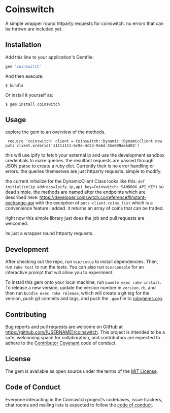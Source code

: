 # Coinswitch

A simple wrapper round httparty requests for coinswitch. 
no errors that can be thrown are included yet.

## Installation

Add this line to your application's Gemfile:

```ruby
gem 'coinswitch'
```

And then execute:

    $ bundle

Or install it yourself as:

    $ gem install coinswitch

## Usage

explore the gem to an overview of the methods.


`
require 'coinswitch'
client = Coinswitch::Dynamic::DynamicClient.new
puts client.orderid('11111111-6c9e-4c53-9a6d-55e089aebd04')`

this will use ipify to fetch your external ip and use the development sandbox credentials to make queries.
the resultant requests are passed through JSON.parse to create a ruby dict. Currently their is no error handling or errors.
the queries themselves are just httparty requests. simple to modify.

the current initialize for the DynamicClient Class looks like this:
`def initialize(ip_address=Ipify.ip,api_key=Coinswitch::SANDBOX_API_KEY)`
so dead simple. the methods are named after the endpoints which are described here:
https://developer.coinswitch.co/reference#instant-exchange-api with the exception of
`puts client.coins_list` which is a convenience feature i added. it returns an array of coins that can be traded.

right now this simple library just does the job and pull requests are welcomed.

its just a wrapper round httparty requests.

## Development

After checking out the repo, run `bin/setup` to install dependencies. Then, run `rake test` to run the tests. You can also run `bin/console` for an interactive prompt that will allow you to experiment.

To install this gem onto your local machine, run `bundle exec rake install`. To release a new version, update the version number in `version.rb`, and then run `bundle exec rake release`, which will create a git tag for the version, push git commits and tags, and push the `.gem` file to [rubygems.org](https://rubygems.org).

## Contributing

Bug reports and pull requests are welcome on GitHub at https://github.com/[USERNAME]/coinswitch. This project is intended to be a safe, welcoming space for collaboration, and contributors are expected to adhere to the [Contributor Covenant](http://contributor-covenant.org) code of conduct.

## License

The gem is available as open source under the terms of the [MIT License](https://opensource.org/licenses/MIT).

## Code of Conduct

Everyone interacting in the Coinswitch project’s codebases, issue trackers, chat rooms and mailing lists is expected to follow the [code of conduct](https://github.com/[USERNAME]/coinswitch/blob/master/CODE_OF_CONDUCT.md).
